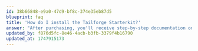 ```yaml
---
id: 38b66848-e9a0-47d9-bf8c-374e35eb87d5
blueprint: faq
title: 'How do I install the Tailforge Starterkit?'
answer: "After purchasing, you'll receive step-by-step documentation on installing the Starterkit via Composer. If you prefer assistance, I offer free setup support — just reach out!"
updated_by: f876d5fc-8e46-4acb-b3fb-3379f4b16790
updated_at: 1747915173
---
```

